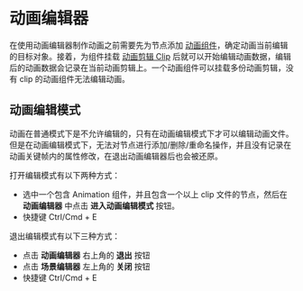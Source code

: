 # 动画编辑器

在使用动画编辑器制作动画之前需要先为节点添加 [动画组件](../../engine/animation/animation-component.md)，确定动画当前编辑的目标对象。接着，为组件挂载 [动画剪辑 Clip](../../engine/animation/animation-clip.md) 后就可以开始编辑动画数据，编辑后的动画数据会记录在当前动画剪辑上。一个动画组件可以挂载多份动画剪辑，没有 clip 的动画组件无法编辑动画。

## 动画编辑模式

动画在普通模式下是不允许编辑的，只有在动画编辑模式下才可以编辑动画文件。但是在动画编辑模式下，无法对节点进行添加/删除/重命名操作，并且没有记录在动画关键帧内的属性修改，在退出动画编辑器后也会被还原。

打开编辑模式有以下两种方式：

- 选中一个包含 Animation 组件，并且包含一个以上 clip 文件的节点，然后在 **动画编辑器** 中点击 **进入动画编辑模式** 按钮。
- 快捷键 Ctrl/Cmd + E

退出编辑模式有以下三种方式：

- 点击 **动画编辑器** 右上角的 **退出** 按钮
- 点击 **场景编辑器** 左上角的 **关闭** 按钮
- 快捷键 Ctrl/Cmd + E
